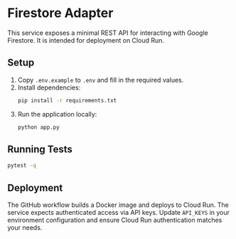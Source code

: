 # Firestore Adapter

This service exposes a minimal REST API for interacting with Google Firestore. It is intended for deployment on Cloud Run.

## Setup

1. Copy `.env.example` to `.env` and fill in the required values.
2. Install dependencies:
   ```bash
   pip install -r requirements.txt
   ```
3. Run the application locally:
   ```bash
   python app.py
   ```

## Running Tests

```bash
pytest -q
```

## Deployment

The GitHub workflow builds a Docker image and deploys to Cloud Run. The service expects authenticated access via API keys. Update `API_KEYS` in your environment configuration and ensure Cloud Run authentication matches your needs.

